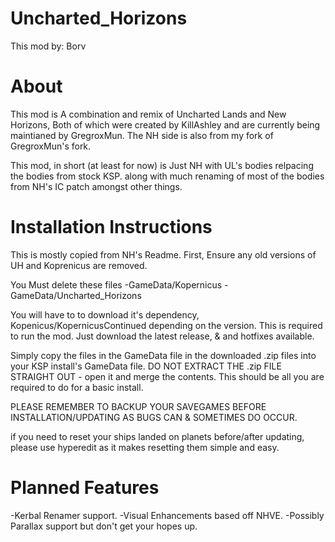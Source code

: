 Uncharted_Horizons
=================== 

This mod by: Borv

About
======

This mod is A combination and remix of Uncharted Lands and New Horizons, Both of which were created by KillAshley and are currently being maintianed by GregroxMun. The NH side is also from my fork of GregroxMun's fork.

This mod, in short (at least for now) is Just NH with UL's bodies relpacing the bodies from stock KSP. along with much renaming of most of the bodies from NH's IC patch amongst other things.

Installation Instructions
==========================
This is mostly copied from NH's Readme.
First, Ensure any old versions of UH and Koprenicus are removed.

You Must delete these files
-GameData/Kopernicus
-GameData/Uncharted_Horizons

You will have to to download it's dependency, Kopenicus/KopernicusContinued depending on the version. This is required to run the mod.
Just download the latest release, & and hotfixes available.
 
Simply copy the files in the GameData file in the downloaded .zip files into your KSP install's GameData file.
DO NOT EXTRACT THE .zip FILE STRAIGHT OUT - open it and merge the contents.
This should be all you are required to do for a basic install.

PLEASE REMEMBER TO BACKUP YOUR SAVEGAMES BEFORE INSTALLATION/UPDATING AS BUGS CAN & SOMETIMES DO OCCUR.

if you need to reset your ships landed on planets before/after updating, please use hyperedit as it makes resetting them simple and easy.

Planned Features
=================
-Kerbal Renamer support.
-Visual Enhancements based off NHVE.
-Possibly Parallax support but don't get your hopes up.
